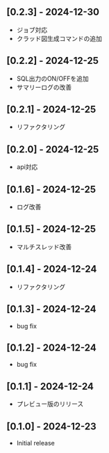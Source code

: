 ## [0.2.3] - 2024-12-30

- ジョブ対応
- クラッド図生成コマンドの追加

## [0.2.2] - 2024-12-25

- SQL出力のON/OFFを追加
- サマリーログの改善

## [0.2.1] - 2024-12-25

- リファクタリング

## [0.2.0] - 2024-12-25

- api対応

## [0.1.6] - 2024-12-25

- ログ改善

## [0.1.5] - 2024-12-25

- マルチスレッド改善

## [0.1.4] - 2024-12-24

- リファクタリング

## [0.1.3] - 2024-12-24

- bug fix

## [0.1.2] - 2024-12-24

- bug fix

## [0.1.1] - 2024-12-24

- プレビュー版のリリース

## [0.1.0] - 2024-12-23

- Initial release
